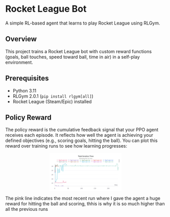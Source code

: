 # Rocket League Bot

A simple RL-based agent that learns to play Rocket League using RLGym.

## Overview
This project trains a Rocket League bot with custom reward functions (goals, ball touches, speed toward ball, time in air) in a self-play environment.

## Prerequisites
- Python 3.11  
- RLGym 2.0.1 (`pip install rlgym[all]`)  
- Rocket League (Steam/Epic) installed  

## Policy Reward

The policy reward is the cumulative feedback signal that your PPO agent receives each episode. It reflects how well the agent is achieving your defined objectives (e.g., scoring goals, hitting the ball). You can plot this reward over training runs to see how learning progresses:

<div style="display: flex; justify-content: space-around;">
  <img src="https://github.com/nardonej3atwit/Individual-DS-Project/blob/main/pictures/W%26B%20Chart%207_31_2025%2C%2011_04_46%20PM.png" alt="Policy Reward" style="width:45%;">
</div>

The pink line indicates the most recent run where I gave the agent a huge reward for hitting the ball and scoring, thhis is why it is so much higher than all the previous runs
